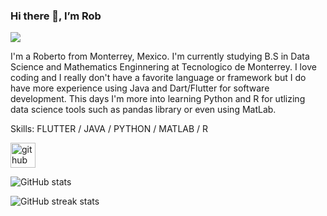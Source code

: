 ### Hi there 👋, I’m Rob
![](https://images6.alphacoders.com/114/1148181.png)

I'm a Roberto from Monterrey, Mexico. I'm currently studying B.S in Data Science and Mathematics Enginnering at Tecnologico de Monterrey. I love coding and I really don't have a favorite language or framework but I do have more experience using Java and Dart/Flutter for software development. This days I'm more into learning Python and R for utlizing data science tools such as pandas library or even using MatLab.

Skills: FLUTTER / JAVA / PYTHON / MATLAB / R

[<img src='https://cdn.jsdelivr.net/npm/simple-icons@3.0.1/icons/github.svg' alt='github' height='40'>](https://github.com/rpribau)  

![GitHub stats](https://github-readme-stats.vercel.app/api?username=rpribau&show_icons=true)  

![GitHub streak stats](https://streak-stats.demolab.com/?user=rpribau)  


